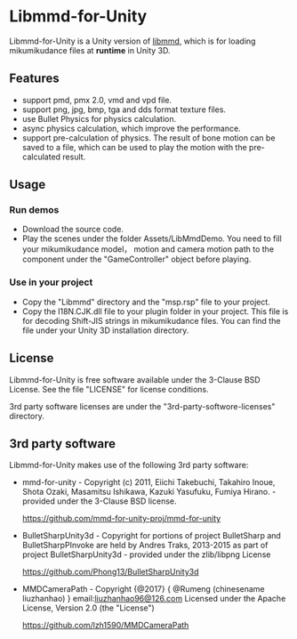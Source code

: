 # Libmmd-for-Unity

Libmmd-for-Unity is a Unity version of [libmmd](https://github.com/itsuhane/libmmd), which is for loading mikumikudance files at **runtime** in Unity 3D.

## Features

- support pmd, pmx 2.0, vmd and vpd file.
- support png, jpg, bmp, tga and dds format texture files.
- use Bullet Physics for physics calculation.
- async physics calculation, which improve the performance.
- support pre-calculation of physics. The result of bone motion can be saved to a file, which can be used to play the motion with the pre-calculated result.

## Usage

### Run demos

- Download the source code. 
- Play the scenes under the folder Assets/LibMmdDemo. You need to fill your mikumikudance model， motion and camera motion path to the component under the "GameController" object before playing.

### Use in your project

- Copy the "Libmmd" directory and the "msp.rsp" file to your project.
- Copy the I18N.CJK.dll file to your plugin folder in your project. This file is for decoding Shift-JIS strings in mikumikudance files. You can find the file under your Unity 3D installation directory. 

## License

Libmmd-for-Unity is free software available under the 3-Clause BSD License. See the file "LICENSE" for license conditions.

3rd party software licenses are under the "3rd-party-softwore-licenses" directory.

## 3rd party software

Libmmd-for-Unity makes use of the following 3rd party software:

- mmd-for-unity - Copyright (c) 2011, Eiichi Takebuchi, Takahiro Inoue, Shota Ozaki, Masamitsu Ishikawa, Kazuki Yasufuku, Fumiya Hirano. - provided under the 3-Clause BSD license.

  https://github.com/mmd-for-unity-proj/mmd-for-unity

- BulletSharpUnity3d - Copyright for portions of project BulletSharp and BulletSharpPInvoke are held by Andres Traks, 2013-2015 as part of project BulletSharpUnity3d - provided under the zlib/libpng License

  https://github.com/Phong13/BulletSharpUnity3d

- MMDCameraPath -  Copyright {@2017} { @Rumeng (chinesename liuzhanhao) } email:liuzhanhao96@126.com Licensed under the Apache License, Version 2.0 (the "License")

  https://github.com/lzh1590/MMDCameraPath

